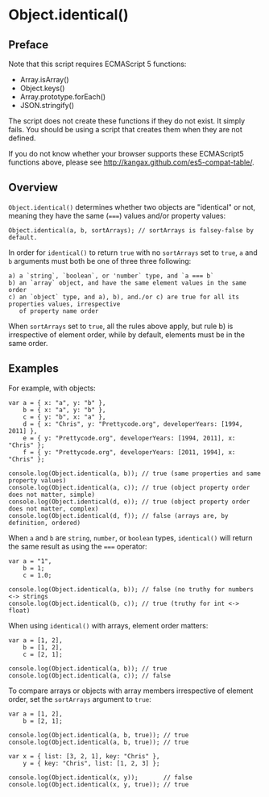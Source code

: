 Object.identical()
===================

Preface
-------

Note that this script requires ECMAScript 5 functions:

* Array.isArray()
* Object.keys()
* Array.prototype.forEach()
* JSON.stringify()
    
The script does not create these functions if they do not exist. It simply fails. You should be using a script that
creates them when they are not defined.

If you do not know whether your browser supports these ECMAScript5 functions above, please see
http://kangax.github.com/es5-compat-table/.

Overview
--------

`Object.identical()` determines whether two objects are "identical" or not, meaning they have the same (`===`) values
and/or property values:

    Object.identical(a, b, sortArrays); // sortArrays is falsey-false by default.

In order for `identical()` to return `true` with no `sortArrays` set to `true`, `a` and `b`
arguments must both be one of three three following:

    a) a `string`, `boolean`, or 'number` type, and `a === b`
    b) an `array` object, and have the same element values in the same order
    c) an `object` type, and a), b), and./or c) are true for all its properties values, irrespective
       of property name order
       
When `sortArrays` set to `true`, all the rules above apply, but rule b) is irrespective of element
order, while by default, elements must be in the same order.

Examples
--------

For example, with objects:

    var a = { x: "a", y: "b" },
        b = { x: "a", y: "b" },
        c = { y: "b", x: "a" },
        d = { x: "Chris", y: "Prettycode.org", developerYears: [1994, 2011] },
        e = { y: "Prettycode.org", developerYears: [1994, 2011], x: "Chris" };
        f = { y: "Prettycode.org", developerYears: [2011, 1994], x: "Chris" };
         
    console.log(Object.identical(a, b)); // true (same properties and same property values)
    console.log(Object.identical(a, c)); // true (object property order does not matter, simple)
    console.log(Object.identical(d, e)); // true (object property order does not matter, complex)
    console.log(Object.identical(d, f)); // false (arrays are, by definition, ordered)
    
When `a` and `b` are `string`, `number`, or `boolean` types, `identical()` will return the same
result as using the `===` operator:

    var a = "1",
        b = 1;
        c = 1.0;
        
    console.log(Object.identical(a, b)); // false (no truthy for numbers <-> strings
    console.log(Object.identical(b, c)); // true (truthy for int <-> float)
    
When using `identical()` with arrays, element order matters:

    var a = [1, 2],
        b = [1, 2],
        c = [2, 1];
        
    console.log(Object.identical(a, b)); // true
    console.log(Object.identical(a, c)); // false
    
To compare arrays or objects with array members irrespective of element order, set the `sortArrays`
argument to `true`:

    var a = [1, 2],
        b = [2, 1];
    
    console.log(Object.identical(a, b, true)); // true
    console.log(Object.identical(a, b, true)); // true
    
    var x = { list: [3, 2, 1], key: "Chris" },
        y = { key: "Chris", list: [1, 2, 3] };

    console.log(Object.identical(x, y));       // false
    console.log(Object.identical(x, y, true)); // true
